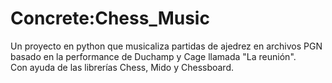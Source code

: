 # Concrete:Chess_Music

Un proyecto en python que musicaliza partidas de ajedrez en archivos PGN basado en la performance de Duchamp y Cage llamada "La reunión".<br>
Con ayuda de las librerías Chess, Mido y Chessboard.<br>

